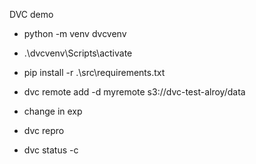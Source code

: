 DVC demo

- python -m venv dvcvenv
- .\dvcvenv\Scripts\activate
- pip install -r .\src\requirements.txt
- dvc remote add -d myremote s3://dvc-test-alroy/data

- change in exp
- dvc repro
- dvc status -c
